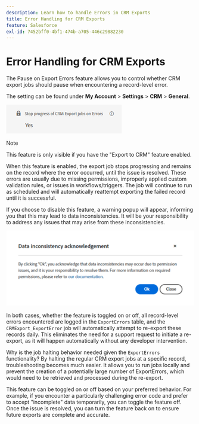 ```yaml
---
description: Learn how to handle Errors in CRM Exports
title: Error Handling for CRM Exports
feature: Salesforce
exl-id: 7452bff0-4bf1-474b-a705-446c29882230
---
```

# Error Handling for CRM Exports

The Pause on Export Errors feature allows you to control whether CRM export jobs should pause when encountering a record-level error.

The setting can be found under **My Account** > **Settings** > **CRM** > **General**. 

![Pause on Export Errors](assets/stop-progress.png)

>[!NOTE]
>
>This feature is only visible if you have the "Export to CRM" feature enabled.

When this feature is enabled, the export job stops progressing and remains on the record where the error occurred, until the issue is resolved. These errors are usually due to missing permissions, improperly applied custom validation rules, or issues in workflows/triggers. The job will continue to run as scheduled and will automatically reattempt exporting the failed record until it is successful.

If you choose to disable this feature, a warning popup will appear, informing you that this may lead to data inconsistencies. It will be your responsibility to address any issues that may arise from these inconsistencies.

![Data inconsistency warning](assets/data-inconsistency.png)

In both cases, whether the feature is toggled on or off, all record-level errors encountered are logged in the `ExportErrors` table, and the `CRMExport_ExportError` job will automatically attempt to re-export these records daily. This eliminates the need for a support request to initiate a re-export, as it will happen automatically without any developer intervention.

Why is the job halting behavior needed given the `ExportErrors` functionality? By halting the regular CRM export jobs at a specific record, troubleshooting becomes much easier. It allows you to run jobs locally and prevent the creation of a potentially large number of ExportErrors, which would need to be retrieved and processed during the re-export.

This feature can be toggled on or off based on your preferred behavior. For example, if you encounter a particularly challenging error code and prefer to accept "incomplete" data temporarily, you can toggle the feature off. Once the issue is resolved, you can turn the feature back on to ensure future exports are complete and accurate.

